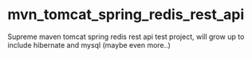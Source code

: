 # mvn_tomcat_spring_redis_rest_api
Supreme maven tomcat spring redis rest api test project, will grow up to include hibernate and mysql (maybe even more..)
